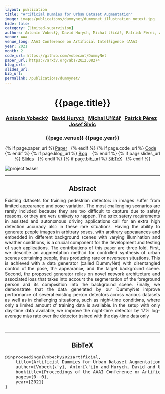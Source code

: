 ```yaml
---
layout: publication
title: "Artificial Dummies for Urban Dataset Augmentation"
image: images/publications/dummynet/dummynet_illustration_notext.jpg
hide: false
category: [limited-supervision]
authors: Antonín Vobecký, David Hurych, Michal Uřičář, Patrick Pérez, and Josef Šivic
venue: AAAI
venue_long: AAAI Conference on Artificial Intelligence (AAAI)
year: 2021
month: 2
code_url: https://github.com/vobecant/DummyNet
paper_url: https://arxiv.org/abs/2012.08274
blog_url:
slides_url:
bib_url:
permalink: /publications/dummynet/
---
```


<h1 align="center"> {{page.title}} </h1>
<!-- Simple call of authors -->
<!-- <h3 align="center"> {{page.authors}} </h3> -->
<!-- Alternatively you can add links to author pages -->
<h3 align="center"> <a href="https://scholar.google.com/citations?user=DGhPzZ0AAAAJ&hl=en&oi=ao">Antonín Vobecký</a>&nbsp;&nbsp; <a href="https://scholar.google.com/citations?user=XY1PVwYAAAAJ&hl=en&oi=ao">David Hurych</a>&nbsp;&nbsp; <a href="https://scholar.google.com/citations?hl=en&user=ovLIfioAAAAJ">Michal Uříčář</a>&nbsp;&nbsp; <a href="https://ptrckprz.github.io/">Patrick Pérez</a>&nbsp;&nbsp; <a href="https://scholar.google.com/citations?hl=en&user=NCtKHnQAAAAJ">Josef Šivic</a> </h3>


<h3 align="center"> {{page.venue}} {{page.year}} </h3>

<div align="center">
  <p>
    {% if page.paper_url %}
    <a href="{{ page.paper_url }}"><i class="far fa-file-pdf"></i> Paper</a>&nbsp;&nbsp;
    {% endif %}
    {% if page.code_url %}
    <a href="{{ page.code_url }}"><i class="fab fa-github"></i> Code</a> &nbsp;&nbsp;
    {% endif %}
    {% if page.blog_url %}
    <a href="{{ page.blog_url }}"><i class="fab fa-blogger"></i> Blog</a> &nbsp;&nbsp;
    {% endif %}
    {% if page.slides_url %}
    <a href="{{ page.slides_url }}"><i class="far fa-file-pdf"></i> Slides</a>&nbsp;&nbsp;
    {% endif %}
    {% if page.bib_url %}
    <a href="{{ page.bib_url}}"><i class="far fa-file-alt"></i> BibTeX</a>&nbsp;&nbsp;
    {% endif %}
  </p>
</div>

<div class="publication-teaser">
    <img src="../../{{ page.image }}" alt="project teaser"/>
</div>


<hr>

<h2  align="center"> Abstract</h2>

<p align="justify">Existing datasets for training pedestrian detectors in images suffer from limited appearance and pose variation. The most challenging scenarios are rarely included because they are too difficult to capture due to safety reasons, or they are very unlikely to happen. The strict safety requirements in assisted and autonomous driving applications call for an extra high detection accuracy also in these rare situations. Having the ability to generate people images in arbitrary poses, with arbitrary
appearances and embedded in different background scenes with varying illumination and weather conditions, is a crucial component for the development and testing of such applications. The contributions of this paper are three-fold. First, we describe an augmentation method for controlled synthesis of urban scenes containing people, thus producing rare or neverseen situations. This is achieved with a data generator (called DummyNet) with disentangled control of the pose, the appearance, and the target background
scene. Second, the proposed generator relies on novel network architecture and associated loss that takes into account the segmentation of the foreground person and its composition into the background scene. Finally, we demonstrate that the data generated by our DummyNet improve performance of several existing person detectors across various datasets as well as in challenging situations, such as night-time conditions, where only a limited amount of training data is available. In the setup with only day-time data
available, we improve the night-time detector by 17% log-average miss rate over the detector trained with the day-time data only</p>

<br>

<hr>

<h2  align="center">BibTeX</h2>
<left>
  <pre class="bibtex-box">
@inproceedings{vobecky2021artificial,
    title={Artificial Dummies for Urban Dataset Augmentation},
    author={Vobeck{\'y}, Anton{\'i}n and Hurych, David and U{\vr}i{\vc}{\'a}{\vr}, Michal and P{\'e}rez, Patrick and Sivic, Josef},
    booktitle={Proceedings of the AAAI Conference on Artificial Intelligence},
    pages={0--0},
    year={2021}
}</pre>
</left>

<br>
